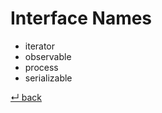 # Interface Names

  - iterator
  - observable
  - process
  - serializable

[↵ back](../README.md)
